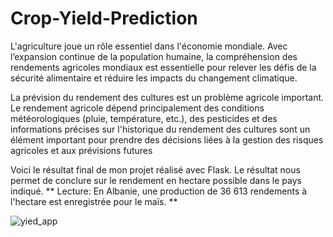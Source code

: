 # Crop-Yield-Prediction
L'agriculture joue un rôle essentiel dans l'économie mondiale. Avec l’expansion continue de la population humaine, la compréhension des rendements agricoles mondiaux est essentielle pour relever les défis de la sécurité alimentaire et réduire les impacts du changement climatique.

La prévision du rendement des cultures est un problème agricole important. Le rendement agricole dépend principalement des conditions météorologiques (pluie, température, etc.), des pesticides et des informations précises sur l'historique du rendement des cultures sont un élément important pour prendre des décisions liées à la gestion des risques agricoles et aux prévisions futures

Voici le résultat final de mon projet réalisé avec Flask. 
Le résultat nous permet de conclure sur le rendement en hectare possible dans le pays indiqué. 
** Lecture: En Albanie, une production de 36 613 rendements à l'hectare est enregistrée pour le maïs. **


![yied_app](https://github.com/maevaportfolio/Crop-Yield-Prediction/assets/108234726/9b6c738a-5fe3-4d34-9468-a54401c7f110)
